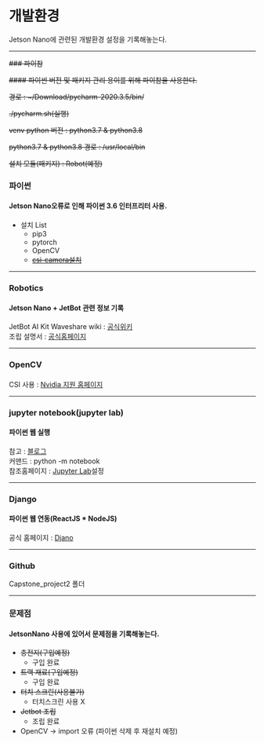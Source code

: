
# 개발환경
Jetson Nano에 관련된 개발환경 설정을 기록해놓는다.

<hr>

~~### 파이참~~

~~#### 파이썬 버전 및 패키지 관리 용이를 위해 파이참을 사용한다.~~

 ~~경로 :  &#126;/Download/pycharm-2020.3.5/bin/~~

~~./pycharm.sh(실행)~~

~~venv python 버전 : python3.7 & python3.8~~

~~python3.7 & python3.8 경로 : /usr/local/bin~~

~~설치 모듈(패키지) : Robot(예정)~~


### 파이썬
#### Jetson Nano오류로 인해 파이썬 3.6 인터프리터 사용.
 - 설치 List
   - pip3
   - pytorch
   - OpenCV
   - ~~[csi-camera설치](https://blog.daum.net/ejleep1/1010)~~

<hr>

### Robotics
#### Jetson Nano + JetBot 관련 정보 기록
JetBot AI Kit Waveshare wiki : [공식위키](https://www.waveshare.com/wiki/JetBot_AI_Kit) <br>
조립 설명서 : [공식홈페이지](https://www.waveshare.com/wiki/JetBot_AI_Kit_Assemble_Manual) <br>

<hr>

### OpenCV
####
CSI 사용 : [Nvidia 지원 홈페이지](https://developer.nvidia.com/embedded/learn/tutorials/first-picture-csi-usb-camera#CameraGuide-SupportedCameras)

<hr>

### jupyter notebook(jupyter lab)
#### 파이썬 웹 실행
참고 : [블로그](https://austcoconut.tistory.com/entry/%EB%AC%B4%EC%9E%91%EC%A0%95-%EB%94%B0%EB%9D%BC-%ED%95%98%EA%B8%B0-LinuxUbuntu%EC%97%90%EC%84%9C-Jupyer-Notebook-%EC%84%9C%EB%B2%84-%ED%99%98%EA%B2%BD-%EA%B5%AC%EC%B6%95) <br>
커맨드 : python -m notebook <br>
참조홈페이지 : [Jupyter Lab](https://evergrow.tistory.com/96)설정<br>

<hr>

### Django
#### 파이썬 웹 연동(ReactJS * NodeJS)
공식 홈페이지 : [Djano](https://docs.djangoproject.com/ko/3.1/intro/) <br>

<hr>

### Github
Capstone_project2 폴더 <br>

<hr>

### 문제점
#### JetsonNano 사용에 있어서 문제점을 기록해놓는다.
- ~~충전지(구입예정) <br>~~
  - 구입 완료
- ~~트랙 재료(구입예정) <br>~~
  - 구입 완료
- ~~터치 스크린(사용불가) <br>~~
  - 터치스크린 사용 X
- ~~Jetbot 조립 <br>~~
  - 조립 완료
- OpenCV -> import 오류 (파이썬 삭제 후 재설치 예정) <br>
